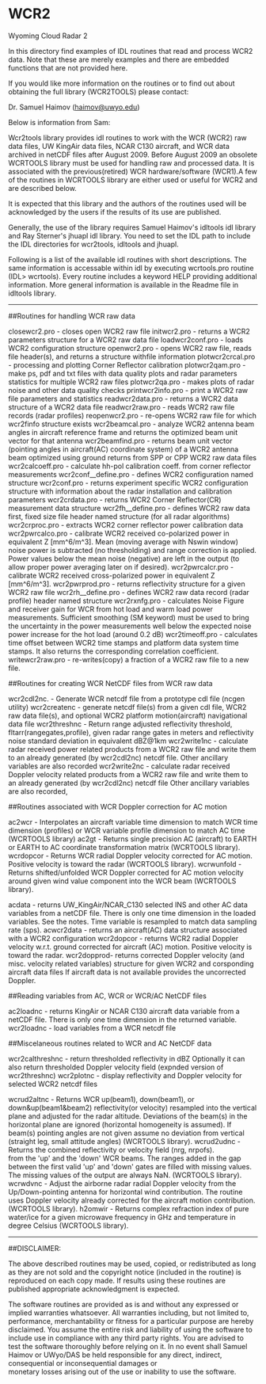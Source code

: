 WCR2
====

Wyoming Cloud Radar 2

In this directory find examples of IDL routines that read and process WCR2 data.
Note that these are merely examples and there are embedded functions that are not provided here.

If you would like more information on the routines or to find out about obtaining the
full library (WCR2TOOLS) please contact:

Dr. Samuel Haimov (haimov@uwyo.edu)

Below is information from Sam:

Wcr2tools library provides idl routines to work with the WCR (WCR2) raw data 
files, UW KingAir data files, NCAR C130 aircraft, and WCR data archived in 
netCDF files after August 2009. Before August 2009 an obsolete WCRTOOLS
library must be used for handling raw and processed data. It is associated 
with the previous(retired) WCR hardware/software (WCR1).A few of the routines
in WCRTOOLS library are either used or useful for WCR2 and are described below.

It is expected that this library and the authors of the routines used
will be acknowledged by the users if the results of its use are published.

Generally, the use of the library requires Samuel Haimov's idltools idl library 
and Ray Sterner's jhuapl idl library. You need to set the IDL path to include
the IDL directories for wcr2tools, idltools and jhuapl.



Following is a list of the available idl routines with short descriptions.
The same information is accessable within idl by executing wcrtools.pro routine
(IDL> wcrtools).  Every routine includes a keyword HELP providing additional
information.  More general information is available in the Readme file in
idltools library.
________________________________________________________________________________

##Routines for handling WCR raw data

closewcr2.pro         - closes open WCR2 raw file
initwcr2.pro          - returns a WCR2 parameters structure for a 
                        WCR2 raw data file
loadwcr2conf.pro      - loads WCR2 configuration structure
openwcr2.pro          - opens WCR2 raw file, reads file header(s), and 
                        returns a structure withfile information
plotwcr2crcal.pro     - processing and plotting Corner Reflector 
                        calibration
plotwcr2qam.pro       - make ps, pdf and txt files with data quality 
                        plots and radar parameters statistics for 
                        multiple WCR2 raw files
plotwcr2qa.pro        - makes plots of radar noise and other data 
                        quality checks
printwcr2info.pro     - print a WCR2 raw file parameters and statistics
readwcr2data.pro      - returns a WCR2 data structure of a WCR2 data file
readwcr2raw.pro       - reads WCR2 raw file records (radar profiles)
reopenwcr2.pro        - re-opens WCR2 raw file for which wcr2finfo 
                        structure exists
wcr2beamcal.pro       - analyze WCR2 antenna beam angles in aircraft 
                        reference frame and returns the optimized beam 
                        unit vector for that antenna
wcr2beamfind.pro      - returns beam unit vector (pointing angles in 
                        aircraft(AC) coordinate system) of a WCR2 antenna
                        beam optimized using ground returns from SPP or 
                        CPP WCR2 raw data files
wcr2calcoeff.pro      - calculate hh-pol calibration coeff. from corner 
                        reflector measurements
wcr2conf__define.pro  - defines WCR2 configuration named structure
wcr2conf.pro          - returns experiment specific WCR2 configuration 
                        structure with information about the radar 
                        installation and calibration parameters
wcr2crdata.pro        - returns WCR2 Corner Reflector(CR) measurement data 
                        structure
wcr2fh__define.pro    - defines WCR2 raw data first, fixed size file 
                        header named structure (for all radar algorithms)
wcr2crproc.pro        - extracts WCR2 corner reflector power calibration 
                        data
wcr2pwrcalco.pro      - calibrate WCR2 received co-polarized power in 
                        equivalent Z [mm^6/m^3]. Mean (moving average 
                        with Nswin window) noise power is subtracted (no 
                        thresholding) and range correction is applied. 
                        Power values below the mean noise (negative) are
                        left in the output (to allow proper power 
                        averaging later on if desired).
wcr2pwrcalcr.pro      - calibrate WCR2 received cross-polarized power in
                        equivalent Z [mm^6/m^3].
wcr2pwrprod.pro       - returns reflectivity structure for a given WCR2 
                        raw file
wcr2rh__define.pro    - defines WCR2 raw data record (radar profile)
                        header named structure
wcr2rxnfg.pro         - calculates Noise Figure and receiver gain for WCR
                        from hot load and warm load power measurements. 
                        Sufficient smoothing (SM keyword) must be used to
                        bring the uncertainty in the power measurements
                        well below the expected noise power increase for
                        the hot load (around 0.2 dB)
wcr2timeoff.pro       - calculates time offset between WCR2 time stamps 
                        and platform data system time stamps.  It also 
                        returns the corresponding correlation coefficient.
writewcr2raw.pro      - re-writes(copy) a fraction of a  WCR2 raw file to a 
                        new file.

##Routines for creating WCR NetCDF files from WCR raw data

wcr2cdl2nc.       - Generate WCR netcdf file from a prototype cdl 
                    file (ncgen utility)
wcr2createnc      - generate netcdf file(s) from a given cdl file, 
                    WCR2 raw data file(s), and optional WCR2 platform
                    motion(aircraft) navigational data file
wcr2threshnc      - Return range adjusted reflectivity threshold,
                    fltarr(rangegates,profile), given radar range gates in 
                    meters and reflectivity noise standard deviation in 
                    equivalent dBZ@1km
wcr2write1nc      - calculate radar received power related products
                    from a WCR2 raw file and write them to an already
                    generated (by wcr2cdl2nc) netcdf file.
                    Other ancillary variables are also recorded
wcr2write2nc      - calculate radar received Doppler velocity related
                    products from a WCR2 raw file and write them to 
                    an already generated (by wcr2cdl2nc) netcdf file 
                    Other ancillary variables are also recorded,

##Routines associated with WCR Doppler correction for AC motion

ac2wcr     - Interpolates an aircraft variable time dimension 
             to match WCR time dimension (profiles) or WCR variable
             profile dimension to match AC time (WCRTOOLS library)
ac2gt      - Returns single precision AC (aircraft) to EARTH or 
             EARTH to AC coordinate transformation matrix (WCRTOOLS library).
wcrdopcor  - Returns WCR radial Doppler velocity corrected for AC motion.
             Positive velocity is toward the radar (WCRTOOLS library).
wcrwunfold - Returns shifted/unfolded WCR Doppler corrected for AC motion
             velocity around given wind value component into the WCR beam
             (WCRTOOLS library).

acdata     - returns UW_KingAir/NCAR_C130 selected INS and 
             other AC data variables from a netCDF file. 
             There is only one time dimension in the loaded
             variables. See the notes.  Time variable is 
             resampled to match data sampling rate (sps).
acwcr2data - returns an aircraft(AC) data structure associated
             with a WCR2 configuration
wcr2dopcor - returns WCR2 radial Doppler velocity w.r.t. 
             ground corrected for aircraft (AC) motion. 
             Positive velocity is toward the radar. 
wcr2dopprod- returns corrected Doppler velocity (and misc.
             velocity related variables) structure for given
             WCR2 and corsponding aircraft data files
             If aircraft data is not available provides the 
             uncorrected Doppler. 

##Reading variables from AC, WCR or WCR/AC NetCDF files

ac2loadnc        - returns KingAir or NCAR C130 aircraft data 
                   variable from a netCDF file. There is only one 
                   time dimension in the returned variable.  
wcr2loadnc       - load variables from a WCR netcdf file


##Miscelaneous routines related to WCR and AC NetCDF data

wcr2calthreshnc - return thresholded reflectivity in dBZ
                  Optionally it can also return thresholded Doppler
                  velocity field (expnded version of wcr2threshnc)
wcr2plotnc      - display reflectivity and Doppler velocity for 
                  selected WCR2  netcdf files

wcrud2altnc -   Returns WCR up(beam1), down(beam1), or down&up(beam1&beam2) 
                reflectivity(or velocity) resampled into the vertical plane and 
                adjusted for the radar altitude. Deviations of the beam(s) in the 
                horizontal plane are ignored (horizontal homogeneity is assumed). 
                If beam(s) pointing angles are not given assume no deviation from 
                vertical (straight leg, small attitude angles)
                (WCRTOOLS library).
wcrud2udnc  -   Returns the combined reflectivity or velocity field (nrg, nrpofs).  
                from the 'up' and the 'down' WCR beams. The ranges added in the
                gap between the first valid 'up' and 'down' gates are filled with 
                missing values.  The missing values of the output are always NaN.
                (WCRTOOLS library).
wcrwdvnc    -   Adjust the airborne radar radial Doppler velocity from the 
                Up/Down-pointing antenna for horizontal wind contribution.
                The routine uses Doppler velocity already corrected for the 
                aircraft motion contribution.
                (WCRTOOLS library).
h2omwir     -   Returns complex refraction index of pure water/ice for a given
                microwave frequency in GHz and temperature in degree Celsius
                (WCRTOOLS library).
________________________________________________________________________________

##DISCLAIMER:

  The above described routines may be used, copied, or redistributed as long 
  as they are not sold and the copyright notice (included in the routine) is 
  reproduced on each copy made. If results using these routines are published
  appropriate acknowledgment is expected.

  The software routines are provided as is and without any expressed
  or implied warranties whatsoever.  All warranties including, but not
  limited to, performance, merchantability or fitness for a particular
  purpose are hereby disclaimed.  You assume the entire risk and liability
  of using the software to include use in compliance with any third party
  rights.  You are advised to test the software thoroughly before relying
  on it.  In no event shall Samuel Haimov or UWyo/DAS be held responsible 
  for any direct, indirect, consequential or inconsequential damages or  
  monetary losses arising out of the use or inability to use the software.